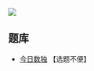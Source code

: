 ![](https://cn.sudoku.today/pic/03/edgediff/50754_221740.png)

## 题库
- [今日数独](https://cn.sudoku.today/g-edge-difference-sudoku/) 【选题不便】